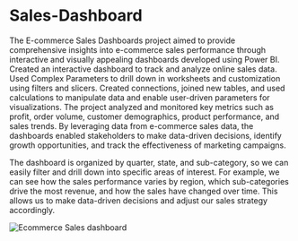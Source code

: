 # Sales-Dashboard
The E-commerce Sales Dashboards project aimed to provide comprehensive insights into e-commerce sales performance through interactive and visually appealing dashboards developed using Power BI. Created an interactive dashboard to track and analyze online sales data. Used Complex Parameters to drill down in worksheets and customization using filters and slicers. Created connections, joined new tables, and used calculations to manipulate data and enable user-driven parameters for visualizations. The project analyzed and monitored key metrics such as profit, order volume, customer demographics, product performance, and sales trends. By leveraging data from e-commerce sales data, the dashboards enabled stakeholders to make data-driven decisions, identify growth opportunities, and track the effectiveness of marketing campaigns.


The dashboard is organized by quarter, state, and sub-category, so we can easily filter and drill down into specific areas of interest. For example, we can see how the sales performance varies by region, which sub-categories drive the most revenue, and how the sales have changed over time. This allows us to make data-driven decisions and adjust our sales strategy accordingly.



![Ecommerce Sales dashboard](https://github.com/preethamreddy3743/Sales-Dashboard/assets/88039877/4da02f54-4b3b-43ee-bf0d-2c08827827df)


